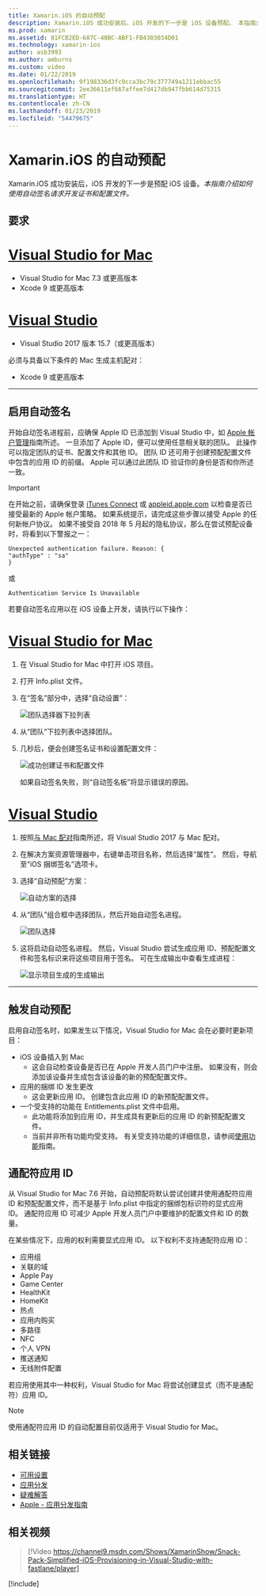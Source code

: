 ```yaml
---
title: Xamarin.iOS 的自动预配
description: Xamarin.iOS 成功安装后，iOS 开发的下一步是 iOS 设备预配。 本指南介绍如何使用自动签名请求开发证书和配置文件。
ms.prod: xamarin
ms.assetid: 81FCB2ED-687C-40BC-ABF1-FB4303034D01
ms.technology: xamarin-ios
author: asb3993
ms.author: amburns
ms.custom: video
ms.date: 01/22/2019
ms.openlocfilehash: 9f198336d3fc9cca3bc79c377749a1211ebbac55
ms.sourcegitcommit: 2ee36611ef667affee7d417db947fbb614d75315
ms.translationtype: HT
ms.contentlocale: zh-CN
ms.lasthandoff: 01/23/2019
ms.locfileid: "54479675"
---
```

# <a name="automatic-provisioning-for-xamarinios"></a>Xamarin.iOS 的自动预配

Xamarin.iOS 成功安装后，iOS 开发的下一步是预配 iOS 设备。_本指南介绍如何使用自动签名请求开发证书和配置文件。_

## <a name="requirements"></a>要求

# <a name="visual-studio-for-mactabmacos"></a>[Visual Studio for Mac](#tab/macos)

- Visual Studio for Mac 7.3 或更高版本
- Xcode 9 或更高版本

# <a name="visual-studiotabwindows"></a>[Visual Studio](#tab/windows)

- Visual Studio 2017 版本 15.7（或更高版本）

必须与具备以下条件的 Mac 生成主机配对：

- Xcode 9 或更高版本

-----

## <a name="enabling-automatic-signing"></a>启用自动签名

开始自动签名进程前，应确保 Apple ID 已添加到 Visual Studio 中，如 [Apple 帐户管理](~/cross-platform/macios/apple-account-management.md)指南所述。 一旦添加了 Apple ID，便可以使用任意相关联的团队。 此操作可以指定团队的证书、配置文件和其他 ID。 团队 ID 还可用于创建预配配置文件中包含的应用 ID 的前缀。 Apple 可以通过此团队 ID 验证你的身份是否和你所述一致。

> [!IMPORTANT]
> 在开始之前，请确保登录 [iTunes Connect](https://itunesconnect.apple.com/) 或 [appleid.apple.com](https://appleid.apple.com) 以检查是否已接受最新的 Apple 帐户策略。 如果系统提示，请完成这些步骤以接受 Apple 的任何新帐户协议。 如果不接受自 2018 年 5 月起的隐私协议，那么在尝试预配设备时，将看到以下警报之一：
> ```
> Unexpected authentication failure. Reason: {
> "authType" : "sa"
> }
> ```
> 或
> ```
> Authentication Service Is Unavailable
> ```

若要自动签名应用以在 iOS 设备上开发，请执行以下操作：

# <a name="visual-studio-for-mactabmacos"></a>[Visual Studio for Mac](#tab/macos)

1. 在 Visual Studio for Mac 中打开 iOS 项目。

2. 打开 Info.plist 文件。

3. 在“签名”部分中，选择“自动设置”：

    ![团队选择器下拉列表](automatic-provisioning-images/image2.png)

4. 从“团队”下拉列表中选择团队。

6. 几秒后，便会创建签名证书和设置配置文件：

    ![成功创建证书和配置文件](automatic-provisioning-images/image5.png)

    如果自动签名失败，则“自动签名板”将显示错误的原因。

# <a name="visual-studiotabwindows"></a>[Visual Studio](#tab/windows)

1. 按照[与 Mac 配对](~/ios/get-started/installation/windows/connecting-to-mac/index.md)指南所述，将 Visual Studio 2017 与 Mac 配对。

2. 在解决方案资源管理器中，右键单击项目名称，然后选择“属性”。 然后，导航至“iOS 捆绑签名”选项卡。

3. 选择“自动预配”方案：

    ![自动方案的选择](automatic-provisioning-images/prov4.png)

4. 从“团队”组合框中选择团队，然后开始自动签名进程。

    ![团队选择](automatic-provisioning-images/prov3.png)

4. 这将启动自动签名进程。 然后，Visual Studio 尝试生成应用 ID、预配配置文件和签名标识来将这些项目用于签名。 可在生成输出中查看生成进程：

    ![显示项目生成的生成输出](automatic-provisioning-images/prov5.png)

-----

## <a name="triggering-automatic-provisioning"></a>触发自动预配

启用自动签名时，如果发生以下情况，Visual Studio for Mac 会在必要时更新项目：

* iOS 设备插入到 Mac
    - 这会自动检查设备是否已在 Apple 开发人员门户中注册。 如果没有，则会添加该设备并生成包含该设备的新的预配配置文件。
* 应用的捆绑 ID 发生更改
    - 这会更新应用 ID。 创建包含此应用 ID 的新预配配置文件。
* 一个受支持的功能在 Entitlements.plist 文件中启用。
    - 此功能将添加到应用 ID，并生成具有更新后的应用 ID 的新预配配置文件。
    - 当前并非所有功能均受支持。 有关受支持功能的详细信息，请参阅[使用功能](~/ios/deploy-test/provisioning/capabilities/index.md)指南。

## <a name="wildcard-app-ids"></a>通配符应用 ID

从 Visual Studio for Mac 7.6 开始，自动预配将默认尝试创建并使用通配符应用 ID 和预配配置文件，而不是基于 Info.plist 中指定的捆绑包标识符的显式应用 ID。 通配符应用 ID 可减少 Apple 开发人员门户中要维护的配置文件和 ID 的数量。

在某些情况下，应用的权利需要显式应用 ID。 以下权利不支持通配符应用 ID：

- 应用组
- 关联的域
- Apple Pay
- Game Center
- HealthKit
- HomeKit
- 热点
- 应用内购买
- 多路径
- NFC
- 个人 VPN
- 推送通知
- 无线附件配置

若应用使用其中一种权利，Visual Studio for Mac 将尝试创建显式（而不是通配符）应用 ID。

> [!NOTE]
> 使用通配符应用 ID 的自动配置目前仅适用于 Visual Studio for Mac。

## <a name="related-links"></a>相关链接

- [可用设置](~/ios/get-started/installation/device-provisioning/free-provisioning.md)
- [应用分发](~/ios/deploy-test/app-distribution/index.md)
- [疑难解答](~/ios/deploy-test/troubleshooting.md)
- [Apple - 应用分发指南](https://developer.apple.com/library/ios/documentation/IDEs/Conceptual/AppDistributionGuide/Introduction/Introduction.html)

## <a name="related-video"></a>相关视频

> [!Video https://channel9.msdn.com/Shows/XamarinShow/Snack-Pack-Simplified-iOS-Provisioning-in-Visual-Studio-with-fastlane/player]

[!include[](~/essentials/includes/xamarin-show-essentials.md)]
